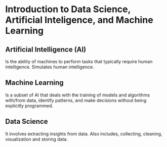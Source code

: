 # Introduction to Data Science, Artificial Inteligence, and Machine Learning

## Artificial Intelligence (AI)
Is the ability of machines to perform tasks that typically require human intelligence.
Simulates human intelligence.

## Machine Learning
Is a subset of AI that deals with the training of models and algorithms with/from data, identify patterns, and make decisions without being explicitly programmed.

## Data Science
It involves extracting insights from data.
Also includes, collecting, cleaning, visualization and storing data.
